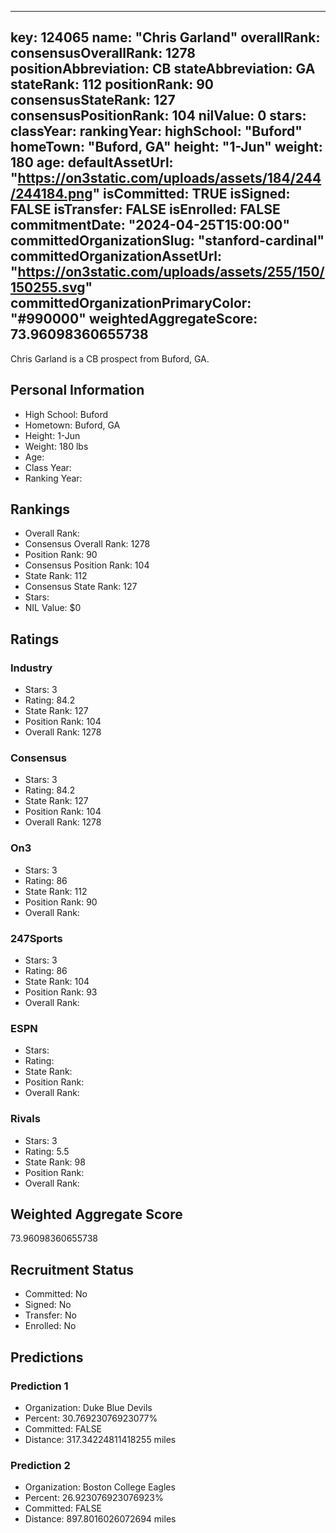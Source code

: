 ---
  key: 124065
  name: "Chris Garland"
  overallRank: 
  consensusOverallRank: 1278
  positionAbbreviation: CB
  stateAbbreviation: GA
  stateRank: 112
  positionRank: 90
  consensusStateRank: 127
  consensusPositionRank: 104
  nilValue: 0
  stars: 
  classYear: 
  rankingYear: 
  highSchool: "Buford"
  homeTown: "Buford, GA"
  height: "1-Jun"
  weight: 180
  age: 
  defaultAssetUrl: "https://on3static.com/uploads/assets/184/244/244184.png"
  isCommitted: TRUE
  isSigned: FALSE
  isTransfer: FALSE
  isEnrolled: FALSE
  commitmentDate: "2024-04-25T15:00:00"
  committedOrganizationSlug: "stanford-cardinal"
  committedOrganizationAssetUrl: "https://on3static.com/uploads/assets/255/150/150255.svg"
  committedOrganizationPrimaryColor: "#990000"
  weightedAggregateScore: 73.96098360655738
  ---
  
  Chris Garland is a CB prospect from Buford, GA.
  
  ## Personal Information
  - High School: Buford
  - Hometown: Buford, GA
  - Height: 1-Jun
  - Weight: 180 lbs
  - Age: 
  - Class Year: 
  - Ranking Year: 
  
  ## Rankings
  - Overall Rank: 
  - Consensus Overall Rank: 1278
  - Position Rank: 90
  - Consensus Position Rank: 104
  - State Rank: 112
  - Consensus State Rank: 127
  - Stars: 
  - NIL Value: $0
  
  ## Ratings
  
  ### Industry
  - Stars: 3
  - Rating: 84.2
  - State Rank: 127
  - Position Rank: 104
  - Overall Rank: 1278
  
  ### Consensus
  - Stars: 3
  - Rating: 84.2
  - State Rank: 127
  - Position Rank: 104
  - Overall Rank: 1278
  
  ### On3
  - Stars: 3
  - Rating: 86
  - State Rank: 112
  - Position Rank: 90
  - Overall Rank: 
  
  ### 247Sports
  - Stars: 3
  - Rating: 86
  - State Rank: 104
  - Position Rank: 93
  - Overall Rank: 
  
  ### ESPN
  - Stars: 
  - Rating: 
  - State Rank: 
  - Position Rank: 
  - Overall Rank: 
  
  ### Rivals
  - Stars: 3
  - Rating: 5.5
  - State Rank: 98
  - Position Rank: 
  - Overall Rank: 
  
  ## Weighted Aggregate Score
  73.96098360655738
  
  ## Recruitment Status
  - Committed: No
  - Signed: No
  - Transfer: No
  - Enrolled: No
  
  
  
  ## Predictions
  
  ### Prediction 1
  - Organization: Duke Blue Devils
  - Percent: 30.76923076923077%
  - Committed: FALSE
  - Distance: 317.34224811418255 miles
  
  ### Prediction 2
  - Organization: Boston College Eagles
  - Percent: 26.923076923076923%
  - Committed: FALSE
  - Distance: 897.8016026072694 miles
  